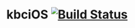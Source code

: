 # kbciOS [![Build Status](https://travis-ci.org/cmagesty/kbciOS.svg?branch=master)](https://travis-ci.org/cmagesty/kbciOS)

